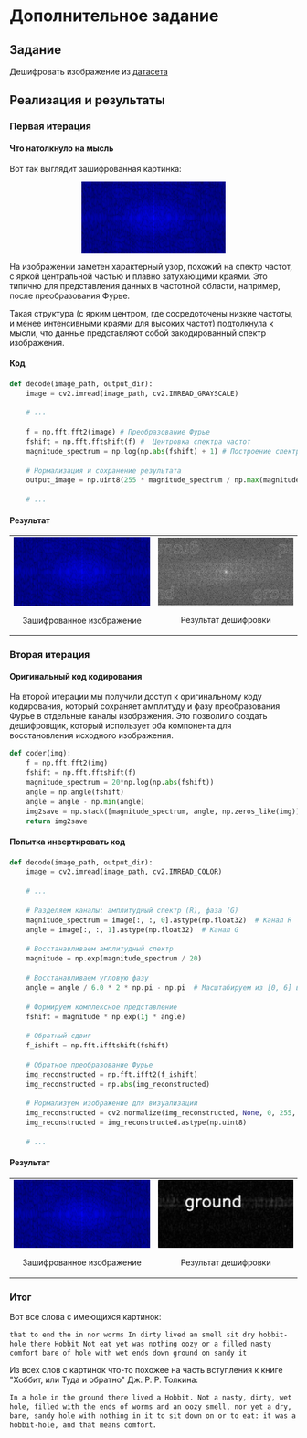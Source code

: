 # Дополнительное задание

## Задание 
Дешифровать изображение из [датасета](https://disk.yandex.ru/d/MKqNNDe45eaiPw/img.zip)

## Реализация и результаты
### Первая итерация

#### Что натолкнуло на мысль
Вот так выглядит зашифрованная картинка:

<div style="display: flex; justify-content: center;"> <img src="img/36.png" style="width: 50%;"/> </div>


На изображении заметен характерный узор, похожий на спектр частот, с яркой центральной частью и плавно затухающими краями. Это типично для представления данных в частотной области, например, после преобразования Фурье.

Такая структура (с ярким центром, где сосредоточены низкие частоты, и менее интенсивными краями для высоких частот) подтолкнула к мысли, что данные представляют собой закодированный спектр изображения.

#### Код
```python
def decode(image_path, output_dir):
    image = cv2.imread(image_path, cv2.IMREAD_GRAYSCALE)
    
    # ...

    f = np.fft.fft2(image) # Преобразование Фурье
    fshift = np.fft.fftshift(f) #  Центровка спектра частот
    magnitude_spectrum = np.log(np.abs(fshift) + 1) # Построение спектра амплитуд

    # Нормализация и сохранение результата
    output_image = np.uint8(255 * magnitude_spectrum / np.max(magnitude_spectrum))

    # ...
```
#### Результат

<table align="center">
  <tr>
    <td align="center">
      <img src="img/36.png" alt="Зашифрованное изображение" width="">
      <p>Зашифрованное изображение</p>
    </td>
    <td align="center">
      <img src="dec_img/36_dec.png" alt="Результат дешифровки" width="">
      <p>Результат дешифровки</p>
    </td>
  </tr>
</table>


### Вторая итерация

#### Оригинальный код кодирования
На второй итерации мы получили доступ к оригинальному коду кодирования, который сохраняет амплитуду и фазу преобразования Фурье в отдельные каналы изображения. Это позволило создать дешифровщик, который использует оба компонента для восстановления исходного изображения.

```python
def coder(img):
    f = np.fft.fft2(img)
    fshift = np.fft.fftshift(f)
    magnitude_spectrum = 20*np.log(np.abs(fshift))
    angle = np.angle(fshift)
    angle = angle - np.min(angle)
    img2save = np.stack([magnitude_spectrum, angle, np.zeros_like(img)], axis=2).astype(np.uint8)
    return img2save
```

#### Попытка инвертировать код

```python
def decode(image_path, output_dir):
    image = cv2.imread(image_path, cv2.IMREAD_COLOR)
    
    # ...

    # Разделяем каналы: амплитудный спектр (R), фаза (G)
    magnitude_spectrum = image[:, :, 0].astype(np.float32)  # Канал R
    angle = image[:, :, 1].astype(np.float32)  # Канал G
    
    # Восстанавливаем амплитудный спектр
    magnitude = np.exp(magnitude_spectrum / 20)
    
    # Восстанавливаем угловую фазу
    angle = angle / 6.0 * 2 * np.pi - np.pi  # Масштабируем из [0, 6] в [-π, π]
    
    # Формируем комплексное представление
    fshift = magnitude * np.exp(1j * angle)
    
    # Обратный сдвиг
    f_ishift = np.fft.ifftshift(fshift)
    
    # Обратное преобразование Фурье
    img_reconstructed = np.fft.ifft2(f_ishift)
    img_reconstructed = np.abs(img_reconstructed)
    
    # Нормализуем изображение для визуализации
    img_reconstructed = cv2.normalize(img_reconstructed, None, 0, 255, cv2.NORM_MINMAX)
    img_reconstructed = img_reconstructed.astype(np.uint8)
    
    # ...
```

#### Результат

<table align="center">
  <tr>
    <td align="center">
      <img src="img/36.png" alt="Зашифрованное изображение" width="">
      <p>Зашифрованное изображение</p>
    </td>
    <td align="center">
      <img src="inv_dec_img/36_dec_inv.png" alt="Результат дешифровки" width="">
      <p>Результат дешифровки</p>
    </td>
  </tr>
</table>

### Итог

Вот все слова с имеющихся картинок:
```
that to end the in nor worms In dirty lived an smell sit dry hobbit-hole there Hobbit Not eat yet was nothing oozy or a filled nasty comfort bare of hole with wet ends down ground on sandy it
```

Из всех слов с картинок что-то похожее на часть вступления к книге "Хоббит, или Туда и обратно" Дж. Р. Р. Толкина:

```
In a hole in the ground there lived a Hobbit. Not a nasty, dirty, wet hole, filled with the ends of worms and an oozy smell, nor yet a dry, bare, sandy hole with nothing in it to sit down on or to eat: it was a hobbit-hole, and that means comfort.
```

